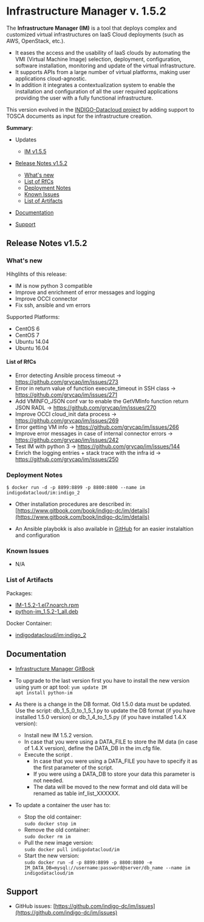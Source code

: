 # Infrastructure Manager v. 1.5.2

The **Infrastructure Manager (IM)** is a tool that deploys complex and customized virtual infrastructures on IaaS Cloud deployments (such as AWS, OpenStack, etc.). 
* It eases the access and the usability of IaaS clouds by automating the VMI (Virtual Machine Image) selection, deployment, configuration, software installation, monitoring and update of the virtual infrastructure. 
* It supports APIs from a large number of virtual platforms, making user applications cloud-agnostic. 
* In addition it integrates a contextualization system to enable the installation and configuration of all the user required applications providing the user with a fully functional infrastructure.

This version evolved in the [INDIGO-Datacloud project](https://www.indigo-datacloud.eu/) by adding support to TOSCA documents as input for the infrastructure creation.

**Summary**:

* Updates
  * [IM v1.5.5](https://indigo-dc.gitbooks.io/indigo-datacloud-releases/content/indigo2/second_update_of_indigo-2.html#im)

* [Release Notes v1.5.2](#id1)
  * [What's new](#id2)
  * [List of RfCs](#id3)
  * [Deployment Notes](#id4)
  * [Known Issues](#id5)
  * [List of Artifacts](#id7)
* [Documentation](#id6)
* [Support](#id8)


<a id="id1"></a>
## Release Notes v1.5.2


<a id="id2"></a>
### What's new

Hihglihts of this release:
* IM is now python 3 compatible
* Improve and enrichment of error messages and logging
* Improve OCCI connector
* Fix ssh, ansible and vm errors


Supported Platforms:
* CentOS 6
* CentOS 7
* Ubuntu 14.04
* Ubuntu 16.04

<a id="id3"></a>
#### List of RfCs 

* Error detecting Ansible process timeout -> https://github.com/grycap/im/issues/273
* Error in return value of function execute_timeout in SSH class -> https://github.com/grycap/im/issues/271
* Add VMINFO_JSON conf var to enable the GetVMInfo function return JSON RADL -> https://github.com/grycap/im/issues/270
* Improve OCCI cloud_init data process -> https://github.com/grycap/im/issues/269
* Error getting VM info -> https://github.com/grycap/im/issues/266
* Improve error messages in case of internal connector errors -> https://github.com/grycap/im/issues/242
* Test IM with python 3 -> https://github.com/grycap/im/issues/144
* Enrich the logging entries + stack trace with the infra id -> https://github.com/grycap/im/issues/250

<a id="id4"></a>
### Deployment Notes

```$ docker run -d -p 8899:8899 -p 8800:8800 --name im indigodatacloud/im:indigo_2```

* Other installation procedures are described in: [https://www.gitbook.com/book/indigo-dc/im/details](https://www.gitbook.com/book/indigo-dc/im/details)

* An Ansible playbokk is also available in [GitHub](https://raw.githubusercontent.com/indigo-dc/im/master/ansible_install.yaml) for an easier instalaltion and configuration

<a id="id5"></a>
### Known Issues

* N/A

<a id="id7"></a>
### List of Artifacts

Packages:
* [IM-1.5.2-1.el7.noarch.rpm](http://repo.indigo-datacloud.eu/repository/indigo/2/centos7/x86_64/base/IM-1.5.2-1.el7.noarch.rpm)
* [python-im_1.5.2-1_all.deb](http://repo.indigo-datacloud.eu/repository/indigo/2/ubuntu/dists/xenial/main/binary-amd64/python-im_1.5.2-1_all.deb)

Docker Container:
* [indigodatacloud/im:indigo_2](https://hub.docker.com/r/indigodatacloud/im/)


<a id="id6"></a>
## Documentation

* [Infrastructure Manager GitBook](https://www.gitbook.com/book/indigo-dc/im/details)

* To upgrade to the last version first you have to install the new version using yum or apt tool:
```yum update IM```</br>
```apt install python-im```</br>

* As there is a change in the DB format. Old 1.5.0 data must be updated. Use the script: db_1_5_0_to_1_5_1.py to update the DB format (if you have installed 1.5.0 version) or db_1_4_to_1_5.py (if you have installed 1.4.X version):
  * Install new IM 1.5.2 version.
  * In case that you were using a DATA_FILE to store the IM data (in case of 1.4.X version), define the DATA_DB in the im.cfg file.
  * Execute the script .
    * In case that you were using a DATA_FILE you have to specify it as the first parameter of the script.
    * If you were using a DATA_DB to store your data this parameter is not needed.
    * The data will be moved to the new format and old data will be renamed as table inf_list_XXXXXX.

* To update a container the user has to:
  * Stop the old container:</br>
```sudo docker stop im```</br>
  * Remove the old container:</br>
```sudo docker rm im```</br>
  * Pull the new image version:</br>
```sudo docker pull indigodatacloud/im```</br>
  * Start the new version:</br>
```sudo docker run -d -p 8899:8899 -p 8800:8800 -e IM_DATA_DB=mysql://username:password@server/db_name --name im indigodatacloud/im```</br>

<a id="id8"></a>
## Support

* GitHub issues: [https://github.com/indigo-dc/im/issues](https://github.com/indigo-dc/im/issues)
